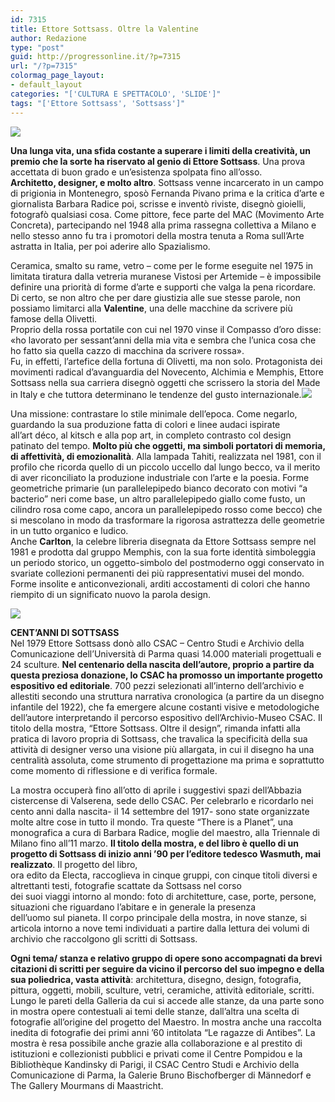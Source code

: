 ```yaml
---
id: 7315
title: Ettore Sottsass. Oltre la Valentine
author: Redazione
type: "post"
guid: http://progressonline.it/?p=7315
url: "/?p=7315"
colormag_page_layout:
- default_layout
categories: "['CULTURA E SPETTACOLO', 'SLIDE']"
tags: "['Ettore Sottsass', 'Sottsass']"
---
```


![](https://progressonline.it/wp-content/uploads/2017/11/sottsass-300x192.jpg)

**Una lunga vita, una sfida costante a superare i limiti della creatività, un premio che la sorte ha riservato al genio di Ettore Sottsass**. Una prova accettata di buon grado e un’esistenza spolpata fino all’osso.  
**Architetto, designer, e molto altro**. Sottsass venne incarcerato in un campo di prigionia in Montenegro, sposò Fernanda Pivano prima e la critica d’arte e giornalista Barbara Radice poi, scrisse e inventò riviste, disegnò gioielli, fotografò qualsiasi cosa. Come pittore, fece parte del MAC (Movimento Arte Concreta), partecipando nel 1948 alla prima rassegna collettiva a Milano e nello stesso anno fu tra i promotori della mostra tenuta a Roma sull’Arte astratta in Italia, per poi aderire allo Spazialismo.

Ceramica, smalto su rame, vetro – come per le forme eseguite nel 1975 in limitata tiratura dalla vetreria muranese Vistosi per Artemide – è impossibile definire una priorità di forme d’arte e supporti che valga la pena ricordare. Di certo, se non altro che per dare giustizia alle sue stesse parole, non possiamo limitarci alla **Valentine**, una delle macchine da scrivere più famose della Olivetti.  
Proprio della rossa portatile con cui nel 1970 vinse il Compasso d’oro disse: «ho lavorato per sessant’anni della mia vita e sembra che l’unica cosa che ho fatto sia quella cazzo di macchina da scrivere rossa».  
Fu, in effetti, l’artefice della fortuna di Olivetti, ma non solo. Protagonista dei movimenti radical d’avanguardia del Novecento, Alchimia e Memphis, Ettore Sottsass nella sua carriera disegnò oggetti che scrissero la storia del Made in Italy e che tuttora determinano le tendenze del gusto internazionale.![](https://progressonline.it/wp-content/uploads/2017/11/148180434706400-Ettore-Sottsass-300x300.jpg)

Una missione: contrastare lo stile minimale dell’epoca. Come negarlo, guardando la sua produzione fatta di colori e linee audaci ispirate  
all’art déco, al kitsch e alla pop art, in completo contrasto col design patinato del tempo. **Molto più che oggetti, ma simboli portatori di memoria, di affettività, di emozionalità**. Alla lampada Tahiti, realizzata nel 1981, con il profilo che ricorda quello di un piccolo uccello dal lungo becco, va il merito di aver riconciliato la produzione industriale con l’arte e la poesia. Forme geometriche primarie (un parallelepipedo bianco decorato con motivi “a bacterio” neri come base, un altro parallelepipedo giallo come fusto, un cilindro rosa come capo, ancora un parallelepipedo rosso come becco) che si mescolano in modo da trasformare la rigorosa astrattezza delle geometrie in un tutto organico e ludico.  
Anche **Carlton**, la celebre libreria disegnata da Ettore Sottsass sempre nel 1981 e prodotta dal gruppo Memphis, con la sua forte identità simboleggia un periodo storico, un oggetto-simbolo del postmoderno oggi conservato in svariate collezioni permanenti dei più rappresentativi musei del mondo. Forme insolite e anticonvezionali, arditi accostamenti di colori che hanno riempito di un significato nuovo la parola design.

![](https://progressonline.it/wp-content/uploads/2017/11/sott-290x300.jpg)

**CENT’ANNI DI SOTTSASS**  
Nel 1979 Ettore Sottsass donò allo CSAC – Centro Studi e Archivio della Comunicazione dell’Università di Parma quasi 14.000 materiali progettuali e 24 sculture. **Nel centenario della nascita dell’autore, proprio a partire da questa preziosa donazione, lo CSAC ha promosso un importante progetto espositivo ed editoriale**. 700 pezzi selezionati all’interno dell’archivio e allestiti secondo una struttura narrativa cronologica (a partire da un disegno infantile del 1922), che fa emergere alcune costanti visive e metodologiche dell’autore interpretando il percorso espositivo dell’Archivio-Museo CSAC. Il titolo della mostra, “Ettore Sottsass. Oltre il design”, rimanda infatti alla pratica di lavoro propria di Sottsass, che travalica la specificità della sua attività di designer verso una visione più allargata, in cui il disegno ha una centralità assoluta, come strumento di progettazione ma prima e soprattutto come momento di riflessione e di verifica formale.

La mostra occuperà fino all’otto di aprile i suggestivi spazi dell’Abbazia cistercense di Valserena, sede dello CSAC. Per celebrarlo e ricordarlo nei cento anni dalla nascita- il 14 settembre del 1917- sono state organizzate molte altre cose in tutto il mondo. Tra queste “There is a Planet”, una monografica a cura di Barbara Radice, moglie del maestro, alla Triennale di Milano fino all’11 marzo. **Il titolo della mostra, e del libro è quello di un progetto di Sottsass di inizio anni ’90 per l’editore tedesco Wasmuth, mai realizzato**. Il progetto del libro,  
ora edito da Electa, raccoglieva in cinque gruppi, con cinque titoli diversi e altrettanti testi, fotografie scattate da Sottsass nel corso  
dei suoi viaggi intorno al mondo: foto di architetture, case, porte, persone, situazioni che riguardano l’abitare e in generale la presenza  
dell’uomo sul pianeta. Il corpo principale della mostra, in nove stanze, si articola intorno a nove temi individuati a partire dalla lettura dei volumi di archivio che raccolgono gli scritti di Sottsass.

**Ogni tema/ stanza e relativo gruppo di opere sono accompagnati da brevi citazioni di scritti per seguire da vicino il percorso del suo impegno e della sua poliedrica, vasta attività**: architettura, disegno, design, fotografia, pittura, oggetti, mobili, sculture, vetri, ceramiche, attività editoriale, scritti. Lungo le pareti della Galleria da cui si accede alle stanze, da una parte sono in mostra opere contestuali ai temi delle stanze, dall’altra una scelta di fotografie all’origine del progetto del Maestro. In mostra anche una raccolta inedita di fotografie dei primi anni ’60 intitolata “Le ragazze di Antibes”. La mostra è resa possibile anche grazie alla collaborazione e al prestito di istituzioni e collezionisti pubblici e privati come il Centre Pompidou e la Bibliothèque Kandinsky di Parigi, il CSAC Centro Studi e Archivio della Comunicazione di Parma, la Galerie Bruno Bischofberger di Männedorf e The Gallery Mourmans di Maastricht.